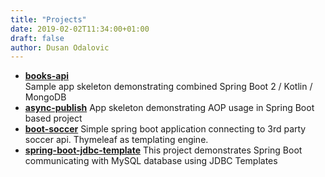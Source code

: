 ```yaml
---
title: "Projects"
date: 2019-02-02T11:34:00+01:00
draft: false
author: Dusan Odalovic
---
```


* **[books-api](https://github.com/dodalovic/books-api)**   
    Sample app skeleton demonstrating combined Spring Boot 2 / Kotlin / MongoDB
* **[async-publish](https://github.com/dodalovic/async-publish)**
    App skeleton demonstrating AOP usage in Spring Boot based project
* **[boot-soccer](https://github.com/dodalovic/boot-soccer)**
    Simple spring boot application connecting to 3rd party soccer api. Thymeleaf as templating engine.
* **[spring-boot-jdbc-template](https://github.com/dodalovic/spring-boot-jdbc-templates)**
    This project demonstrates Spring Boot communicating with MySQL database using JDBC Templates